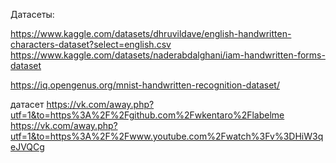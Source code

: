 Датасеты:

https://www.kaggle.com/datasets/dhruvildave/english-handwritten-characters-dataset?select=english.csv
https://www.kaggle.com/datasets/naderabdalghani/iam-handwritten-forms-dataset

https://iq.opengenus.org/mnist-handwritten-recognition-dataset/

датасет
https://vk.com/away.php?utf=1&to=https%3A%2F%2Fgithub.com%2Fwkentaro%2Flabelme
https://vk.com/away.php?utf=1&to=https%3A%2F%2Fwww.youtube.com%2Fwatch%3Fv%3DHiW3qeJVQCg
